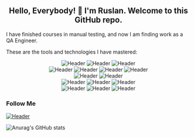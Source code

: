 ## <div align="center">Hello, Everybody! 👋 I'm Ruslan. Welcome to this GitHub repo.</div>

<!--
**mentor-dev/mentor-dev** is a ✨ _special_ ✨ repository because its `README.md` (this file) appears on your GitHub profile.

Here are some ideas to get you started:

- 🔭 I’m currently working on ...
- 🌱 I’m currently learning ...
- 👯 I’m looking to collaborate on ...
- 🤔 I’m looking for help with ...
- 💬 Ask me about ...
- 📫 How to reach me: ...
- 😄 Pronouns: ...
- ⚡ Fun fact: ...
-->

I have finished courses in manual testing, and now I am finding work as a QA Engineer.

These are the tools and technologies I have mastered:

<div align="center">

![Header](https://img.shields.io/badge/Dev%20Tools-090909?style=for-the-badge&logo=googlechrome&logoColor=2674f2)
![Header](https://img.shields.io/badge/Postman-090909?style=for-the-badge&logo=postman&logoColor=f76935)
![Header](https://img.shields.io/badge/Swagger-090909?style=for-the-badge&logo=swagger&logoColor=7ede2b)  
![Header](https://img.shields.io/badge/Git-090909?style=for-the-badge&logo=git&logoColor=E44C30)
![Header](https://img.shields.io/badge/Github-090909?style=for-the-badge&logo=github&logoColor=8cc4d7)
![Header](https://img.shields.io/badge/Jira-090909?style=for-the-badge&logo=jira&logoColor=0052cc)
![Header](https://img.shields.io/badge/TestRail-090909?style=for-the-badge&logo=&logoColor=71b556)  
![Header](https://img.shields.io/badge/SQLite-090909?style=for-the-badge&logo=sqlite&logoColor=1078C5)
![Header](https://img.shields.io/badge/MySQL-090909?style=for-the-badge&logo=mysql&logoColor=4479a1)  
![Header](https://img.shields.io/badge/Android%20Studio-090909?style=for-the-badge&logo=androidstudio&logoColor=3ad07d)
![Header](https://img.shields.io/badge/Charles%20Proxy-090909?style=for-the-badge&logo=charlesproxy&logoColor=8cc4d7)
![Header](https://img.shields.io/badge/Fiddler-090909?style=for-the-badge&logo=fiddler&logoColor=8cc4d7)  
![Header](https://img.shields.io/badge/JavaScript-090909?style=for-the-badge&logo=javascript&logoColor=f7df1e)
![Header](https://img.shields.io/badge/HTML-090909?style=for-the-badge&logo=html5&logoColor=e34f26)
![Header](https://img.shields.io/badge/CSS-090909?style=for-the-badge&logo=css3&logoColor=157286)

</div>



### Follow Me

[![Header](https://img.shields.io/badge/Linkedin-090909?style=for-the-badge&logo=linkedin&logoColor=0a66c2)](https://www.linkedin.com/in/ruslan--lysenko/)



![Anurag's GitHub stats](https://github-readme-stats.vercel.app/api?username=mentor-dev&show_icons=true&theme=radical)



<!--
https://www.youtube.com/watch?v=1yELlB39TvY - video to make README.md

https://shields.io/ - Badges


-->